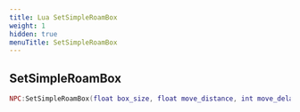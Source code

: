 ```yaml
---
title: Lua SetSimpleRoamBox
weight: 1
hidden: true
menuTitle: SetSimpleRoamBox
---
```

## SetSimpleRoamBox
```lua
NPC:SetSimpleRoamBox(float box_size, float move_distance, int move_delay); -- void
```